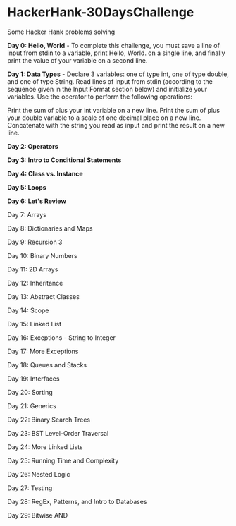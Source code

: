 # HackerHank-30DaysChallenge
Some Hacker Hank problems solving


**Day 0: Hello, World** - To complete this challenge, you must save a line of input from stdin to a variable, print Hello, World. on a single line, and finally print the value of your variable on a second line.


**Day 1: Data Types** - Declare 3 variables: one of type int, one of type double, and one of type String.
Read lines of input from stdin (according to the sequence given in the Input Format section below) and initialize your variables.
Use the operator to perform the following operations:

Print the sum of plus your int variable on a new line.
Print the sum of plus your double variable to a scale of one decimal place on a new line.
Concatenate with the string you read as input and print the result on a new line. 

**Day 2: Operators**

**Day 3: Intro to Conditional Statements**

**Day 4: Class vs. Instance**

**Day 5: Loops**

**Day 6: Let's Review**

Day 7: Arrays

Day 8: Dictionaries and Maps

Day 9: Recursion 3

Day 10: Binary Numbers

Day 11: 2D Arrays

Day 12: Inheritance

Day 13: Abstract Classes

Day 14: Scope

Day 15: Linked List

Day 16: Exceptions - String to Integer

Day 17: More Exceptions

Day 18: Queues and Stacks

Day 19: Interfaces

Day 20: Sorting

Day 21: Generics

Day 22: Binary Search Trees

Day 23: BST Level-Order Traversal

Day 24: More Linked Lists

Day 25: Running Time and Complexity

Day 26: Nested Logic

Day 27: Testing

Day 28: RegEx, Patterns, and Intro to Databases

Day 29: Bitwise AND
